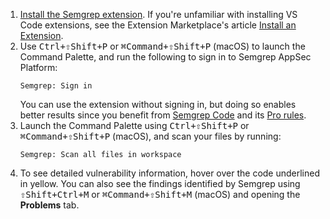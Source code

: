 1. [Install the Semgrep extension](https://code.visualstudio.com/docs/editor/extension-marketplace#_install-an-extension). If you're unfamiliar with installing VS Code extensions, see the Extension Marketplace's article [Install an Extension](https://code.visualstudio.com/docs/editor/extension-marketplace#_install-an-extension).
2. Use <kbd>Ctrl+⇧Shift+P</kbd> or <kbd>⌘Command+⇧Shift+P</kbd> (macOS) to launch the Command Palette, and run the following to sign in to Semgrep AppSec Platform:
   ```console
   Semgrep: Sign in
   ```
   You can use the extension without signing in, but doing so enables better results since you benefit from [Semgrep Code](/semgrep-code/overview) and its [Pro rules](/semgrep-code/pro-rules).
3. Launch the Command Palette using <kbd>Ctrl+⇧Shift+P</kbd> or <kbd>⌘Command+⇧Shift+P</kbd> (macOS), and scan your files by running:
   ```console
   Semgrep: Scan all files in workspace
   ```
4. To see detailed vulnerability information, hover over the code underlined in yellow. You can also see the findings identified by Semgrep using <kbd>⇧Shift+Ctrl+M</kbd> or <kbd>⌘Command+⇧Shift+M</kbd> (macOS) and opening the **Problems** tab.
